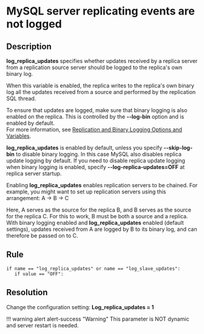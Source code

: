 # MySQL server replicating events are not logged

## Description
**log_replica_updates** specifies whether updates received by a replica server from a replication source server should be logged to the replica's own binary log.

When this variable is enabled, the replica writes to the replica's own binary log all the updates received from a source and performed by the replication SQL thread. 

To ensure that updates are logged, make sure that binary logging is also enabled on the replica. This is controlled by the **--log-bin** option and is enabled by default.  
For more information, see [Replication and Binary Logging Options and Variables](https://dev.mysql.com/doc/refman/8.0/en/replication-options.html).

**log_replica_updates** is enabled by default, unless you specify **--skip-log-bin** to disable binary logging. In this case MySQL also disables replica update logging by default.
If you need to disable replica update logging when binary logging is enabled, specify **--log-replica-updates=OFF** at replica server startup.

Enabling **log_replica_updates** enables replication servers to be chained. For example, you might want to set up replication servers using this arrangement: A -> B -> C

Here, A serves as the source for the replica B, and B serves as the source for the replica C. For this to work, B must be both a source and a replica. 
With binary logging enabled and **log_replica_updates** enabled (default settings), updates received from A are logged by B to its binary log, and can therefore be passed on to C. 


## Rule
```
if name == "log_replica_updates" or name == "log_slave_updates":
   if value == "OFF":
```

## Resolution
Change the configuration setting:
**Log_replica_updates = 1** 


!!! warning alert alert-success "Warning"
     This parameter is NOT dynamic and server restart is needed.